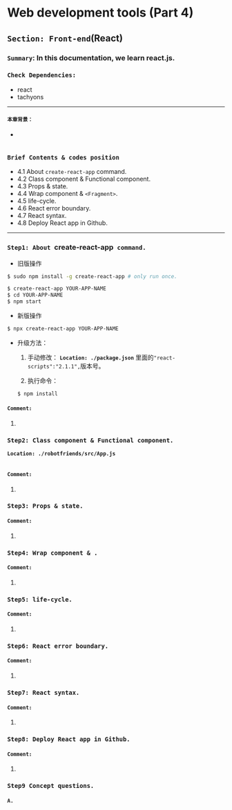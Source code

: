 # Web development tools (Part 4)

## `Section: Front-end`(React)

### `Summary`: In this documentation, we learn react.js.

### `Check Dependencies:`

- react
- tachyons

------------------------------------------------------------

#### `本章背景：`
- 

```diff

```

### `Brief Contents & codes position`
- 4.1 About `create-react-app` command.
- 4.2 Class component & Functional component.
- 4.3 Props & state.
- 4.4 Wrap component & `<Fragment>`.
- 4.5 life-cycle.
- 4.6 React error boundary.
- 4.7 React syntax.
- 4.8 Deploy React app in Github.

------------------------------------------------------------

### `Step1: About `create-react-app` command.`

- 旧版操作
```bash
$ sudo npm install -g create-react-app # only run once.

$ create-react-app YOUR-APP-NAME
$ cd YOUR-APP-NAME
$ npm start
```

- 新版操作
```bash
$ npx create-react-app YOUR-APP-NAME
```

- 升级方法：
    1. 手动修改：
        __`Location: ./package.json`__ 里面的`"react-scripts":"2.1.1",`版本号。

    2. 执行命令：

    ```bash
    $ npm install
    ```

#### `Comment:`
1. 

### `Step2: Class component & Functional component.`

__`Location: ./robotfriends/src/App.js`__

```html

```

#### `Comment:`
1. 


### `Step3: Props & state.`

#### `Comment:`
1. 

### `Step4: Wrap component & `<Fragment>`.`


#### `Comment:`
1. 

### `Step5: life-cycle.`


#### `Comment:`
1. 

### `Step6: React error boundary.`


#### `Comment:`
1. 

### `Step7: React syntax.`


#### `Comment:`
1. 

### `Step8: Deploy React app in Github.`


#### `Comment:`
1. 



### `Step9 Concept questions.`

#### `A. `




